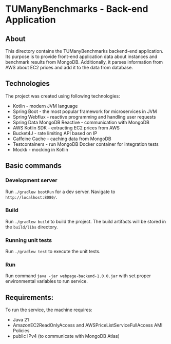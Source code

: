 # TUManyBenchmarks - Back-end Application
## About
This directory contains the TUManyBenchmarks backend-end application.
Its purpose is to provide front-end application data 
about instances and benchmark results from MongoDB.
Additionally, it parses information from AWS about EC2 prices and 
add it to the data from database.

## Technologies
The project was created using following technologies:
- Kotlin - modern JVM language
- Spring Boot - the most popular framework for microservices in JVM
- Spring Webflux - reactive programming and handling user requests
- Spring Data MongoDB Reactive - communication with MongoDB
- AWS Kotlin SDK - extracting EC2 prices from AWS
- Bucket4J - rate limiting API based on IP
- Caffeine Cache - caching data from MongoDB
- Testcontainers - run MongoDB Docker container for integration tests
- Mockk - mocking in Kotlin

## Basic commands
### Development server
Run `./gradlew bootRun` for a dev server. Navigate to `http://localhost:8080/`.

### Build
Run `./gradlew build` to build the project. The build artifacts will be stored in the `build/libs` directory.

### Running unit tests
Run `./gradlew test` to execute the unit tests.

### Run
Run command `java -jar webpage-backend-1.0.0.jar` with set proper environmental variables to run service.


## Requirements:
To run the service, the machine requires:
- Java 21
- AmazonEC2ReadOnlyAccess and AWSPriceListServiceFullAccess AMI Policies
- public IPv4 (to communicate with MongoDB Atlas)